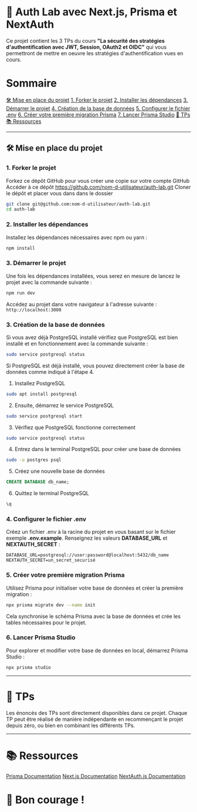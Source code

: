 # 🧪 Auth Lab avec Next.js, Prisma et NextAuth

Ce projet contient les 3 TPs du cours **"La sécurité des stratégies d'authentification avec JWT, Session, OAuth2 et OIDC"** qui vous permettront de mettre en oeuvre les stratégies d'authentification vues en cours.

# Sommaire

[🛠️ Mise en place du projet](#-mise-en-place-du-projet)
[1. Forker le projet](#1-forker-le-projet)
[2. Installer les dépendances](#2-installer-les-dépendances)
[3. Démarrer le projet](#3-démarrer-le-projet)
[4. Création de la base de données](#4-création-de-la-base-de-données)
[5. Configurer le fichier .env](#5-configurer-le-fichier-env)
[6. Créer votre première migration Prisma](#6-créer-votre-première-migration-prisma)
[7. Lancer Prisma Studio](#7-lancer-prisma-studio)
[📄 TPs](#-tps)
[📚 Ressources](#-ressources)

---

## 🛠️ Mise en place du projet

### 1. **Forker le projet**

Forkez ce dépôt GitHub pour vous créer une copie sur votre compte GitHub
Accéder à ce dépôt https://github.com/nom-d-utilisateur/auth-lab.git
Cloner le dépôt et placer vous dans dans le dossier

```bash
git clone git@github.com:nom-d-utilisateur/auth-lab.git
cd auth-lab
```

### 2. Installer les dépendances

Installez les dépendances nécessaires avec npm ou yarn :

```bash
npm install
```

### 3. Démarrer le projet

Une fois les dépendances installées, vous serez en mesure de lancez le projet avec la commande suivante :

```bash
npm run dev
```

Accédez au projet dans votre navigateur à l'adresse suivante : `http://localhost:3000`

### 3. Création de la base de données

Si vous avez déjà PostgreSQL installé vérifiez que PostgreSQL est bien installé et en fonctionnement avec la commande suivante :

```bash
sudo service postgresql status
```

Si PostgreSQL est déjà installé, vous pouvez directement créer la base de données comme indiqué à l'étape 4.

1. Installez PostgreSQL

```bash
sudo apt install postgresql
```

2. Ensuite, démarrez le service PostgreSQL

```bash
sudo service postgresql start
```

3. Vérifiez que PostgreSQL fonctionne correctement

```bash
sudo service postgresql status
```

4. Entrez dans le terminal PostgreSQL pour créer une base de données

```bash
sudo -u postgres psql
```

5. Créez une nouvelle base de données

```sql
CREATE DATABASE db_name;
```

6. Quittez le terminal PostgreSQL

```sql
\q
```

### 4. Configurer le fichier .env

Créez un fichier .env à la racine du projet en vous basant sur le fichier exemple **.env.example**. Renseignez les valeurs **DATABASE_URL** et **NEXTAUTH_SECRET** :

```
DATABASE_URL=postgresql://user:password@localhost:5432/db_name
NEXTAUTH_SECRET=un_secret_securisé
```

### 5. Créer votre première migration Prisma

Utilisez Prisma pour initialiser votre base de données et créer la première migration :

```bash
npx prisma migrate dev --name init
```

Cela synchronise le schéma Prisma avec la base de données et crée les tables nécessaires pour le projet.

### 6. Lancer Prisma Studio

Pour explorer et modifier votre base de données en local, démarrez Prisma Studio :

```bash
npx prisma studio
```

---

# 📄 TPs

Les énoncés des TPs sont directement disponibles dans ce projet. Chaque TP peut être réalisé de manière indépendante en recommençant le projet depuis zéro, ou bien en combinant les différents TPs.

---

# 📚 Ressources

[Prisma Documentation](https://www.prisma.io/docs/orm/more/help-and-troubleshooting/nextjs-help)
[Next.js Documentation](https://nextjs.org/docs)
[NextAuth.js Documentation](https://next-auth.js.org/providers/)

# 🚀 Bon courage !
